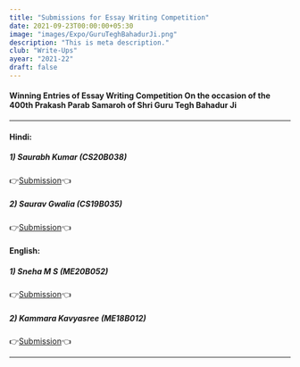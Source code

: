 ```yaml
---
title: "Submissions for Essay Writing Competition"
date: 2021-09-23T00:00:00+05:30
image: "images/Expo/GuruTeghBahadurJi.png"
description: "This is meta description."
club: "Write-Ups"
ayear: "2021-22"
draft: false
---
```


#### Winning Entries of Essay Writing Competition On the occasion of the 400th Prakash Parab Samaroh of Shri Guru Tegh Bahadur Ji


****


#### Hindi: 
##### 1) Saurabh Kumar (CS20B038) 
👉[Submission](https://drive.google.com/file/d/1hK02JEwhdsjnYAL6VXgVvJeGXAcrW3XP/view?usp=sharing)👈
##### 2) Saurav Gwalia (CS19B035) 
👉[Submission](https://drive.google.com/file/d/1b-0AHCN5sSr5I4THJV-7GlQayJQEMS8L/view?usp=sharing)👈




#### English:
##### 1) Sneha M S (ME20B052) 
👉[Submission](https://drive.google.com/file/d/1xDTdA70AKAvg9EZG30Pxx8XdNYmOsd53/view?usp=sharing)👈
##### 2) Kammara Kavyasree (ME18B012) 
👉[Submission](https://drive.google.com/file/d/1VmDB6ed-n-e4HPs0mWNwcPreEBI99pEW/view?usp=sharing)👈


****
